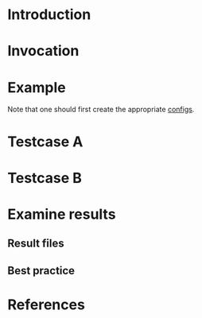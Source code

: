 # Introduction

# Invocation

# Example
Note that one should first create the appropriate [configs](../config.md).

# Testcase A

# Testcase B

# Examine results

## Result files

## Best practice

# References
